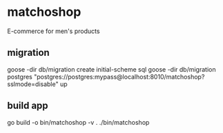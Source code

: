 # matchoshop
E-commerce for men's products

## migration
goose -dir db/migration create initial-scheme sql
goose -dir db/migration postgres "postgres://postgres:mypass@localhost:8010/matchoshop?sslmode=disable" up

## build app
go build -o bin/matchoshop -v . 
./bin/matchoshop